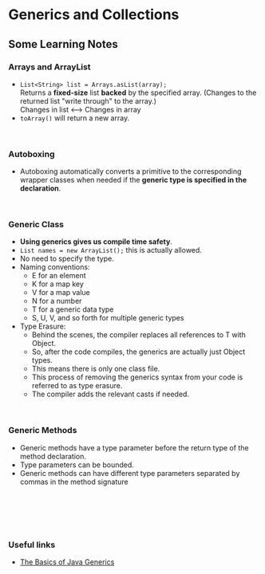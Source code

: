 # Generics and Collections 


## Some Learning Notes ##

### Arrays and ArrayList ###
* `List<String> list = Arrays.asList(array); `   
  Returns a **fixed-size** list **backed** by the specified array. (Changes to the returned list "write through" to the array.)  
  Changes in list <--> Changes in array
* `toArray()` will return a new array.

&nbsp;

### Autoboxing ###
* Autoboxing automatically converts a primitive to the corresponding wrapper classes when needed 
if the **generic type is specified in the declaration**. 

&nbsp;

### Generic Class ###
* **Using generics gives us compile time safety**.
* `List names = new ArrayList();`  this is actually allowed. 
* No need to specify the type.
* Naming conventions: 
  * E for an element
  * K for a map key
  * V for a map value
  * N for a number
  * T for a generic data type
  * S, U, V, and so forth for multiple generic types
* Type Erasure:  
  * Behind the scenes, the compiler replaces all references to T with Object.
  * So, after the code compiles, the generics are actually just Object types. 
  * This means there is only one class file. 
  * This process of removing the generics syntax from your code is referred to as type erasure. 
  * The compiler adds the relevant casts if needed.

&nbsp;

### Generic Methods ###
* Generic methods have a type parameter before the return type of the method declaration.
* Type parameters can be bounded.
* Generic methods can have different type parameters separated by commas in the method signature

&nbsp;

&nbsp;
----
### Useful links ###
* [The Basics of Java Generics](https://www.baeldung.com/java-generics)